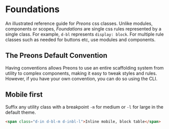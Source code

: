 # Foundations

An illustrated reference guide for _Preons_ css classes. Unlike modules, components or scopes, _Foundations_ are single css rules represented by a single class. For example, `d-bl` represents `display: block`. For multiple rule classes such as needed for buttons etc, use modules and components.

## The Preons Default Convention

Having conventions allows Preons to use an entire scaffolding system from utility to complex components, making it easy to tweak styles and rules. However, if you have your own convention, you can do so using the CLI.

## Mobile first

Suffix any utility class with a breakpoint `-m` for medium or `-l` for large in the default theme.

```html
<span class="d-in d-bl-m d-inbl-l">Inline mobile, block table</span>
```
